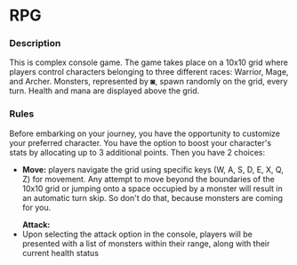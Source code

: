 # RPG

### Description

This is complex console game. The game takes place on a 10x10 grid where players control characters belonging to three different races: Warrior, Mage, and Archer. Monsters, represented by ◙, spawn randomly on the grid, every turn. Health and mana are displayed above the grid. 

### Rules

Before embarking on your journey, you have the opportunity to customize your preferred character. You have the option to boost your character's stats by allocating up to 3 additional points. Then you have 2 choices:
<ul><li><b>Move:</b> players navigate the grid using specific keys (W, A, S, D, E, X, Q, Z) for movement. Any attempt to move beyond the boundaries of the 10x10 grid or jumping onto a space occupied by a monster will result in an automatic turn skip. So don't do that, because monsters are coming for you.</li></ul>
<ul><b>Attack:</b><li>Upon selecting the attack option in the console, players will be presented with a list of monsters within their range, along with their current health status           </li></ul>


